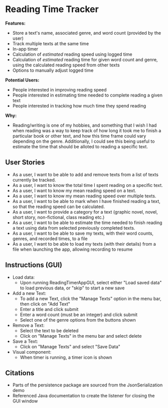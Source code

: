 
# Reading Time Tracker

**Features:**
- Store a text's name, associated genre, and
word count (provided by the user)
- Track multiple texts at the same time
- In-app timer
- Calculation of *estimated* reading speed using logged time
- Calculation of *estimated* reading time for given word count and genre, using
the calculated reading speed from other texts
- Options to manually adjust logged time

**Potential Users:**

- People interested in improving reading speed
- People interested in estimating time needed to complete
reading a given text
- People interested in tracking how much time they spend reading

**Why:**

* Reading/writing is one of my hobbies, and something that I wish
I had when reading was a way to keep track of how long it took me to finish
a particular book or other text, and how this time frame could vary depending on the genre.
Additionally, I could see this being useful to estimate the time that should be alloted
to reading a specific text.

## User Stories

- As a user, I want to be able to add and 
remove texts from a list of texts currently be tracked.
- As a user, I want to know the total time I spent reading
on a specific text.
- As a user, I want to know my mean reading speed on a text.
- As a user, I want to know my mean reading
speed over multiple texts.
- As a user, I want to be able to mark when I have finished reading
a text, so that the reading speed can be calculated.
- As a user, I want to provide a category for a text
(graphic novel, novel, short story, non-fictional, class reading etc.)
- As a user, I want to be able to estimate the time 
needed to finish reading a text using data 
from selected previously completed texts.
- As a user, I want to be able to save my texts, with their word counts, genres, and recorded times, to a file
- As a user, I want to be able to load my texts (with their details) from a file when launching the app, allowing
recording to resume


## Instructions (GUI)
- Load data:
  - Upon running ReadingTimerAppGUI, select either "Load saved data" to load previous data, or "skip" to start a new 
  save
- Add a new Text:
  - To add a new Text, click the "Manage Texts" option in the menu bar, then 
  click on "Add Text"
  - Enter a title and click submit
  - Enter a word count (must be an integer) and click submit
  - Select one of the genre options from the buttons shown
- Remove a Text:
  - Select the text to be deleted
  - Click on "Manage Texts" in the menu bar and select delete
- Save a Text:
  - Click on "Manage Texts" and select "Save Data"
- Visual component:
    - When timer is running, a timer icon is shown

## Citations

- Parts of the persistence package are sourced from the JsonSerialization demo
- Referenced Java documentation to create the listener for closing the GUI window